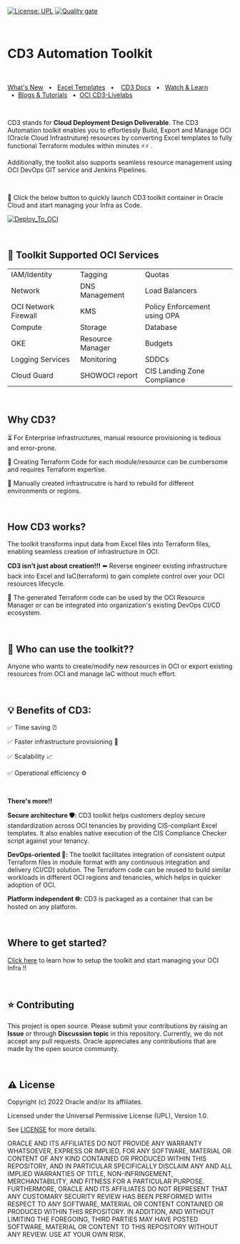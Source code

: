 
[![License: UPL](https://img.shields.io/badge/license-UPL-green)](https://img.shields.io/badge/license-UPL-green) [![Quality gate](https://sonarcloud.io/api/project_badges/quality_gate?project=oracle-devrel_cd3-automation-toolkit)](https://sonarcloud.io/dashboard?id=oracle-devrel_cd3-automation-toolkit)

<br>
  
# CD3 Automation Toolkit

<br>

  [What's New](https://github.com/oracle-devrel/cd3-automation-toolkit/releases/tag/v2024.3.0) &nbsp;&nbsp;•&nbsp; &nbsp;[Excel Templates](https://oracle-devrel.github.io/cd3-automation-toolkit/excel-templates) &nbsp;&nbsp;•&nbsp; &nbsp; [CD3 Docs](https://oracle-devrel.github.io/cd3-automation-toolkit/)&nbsp; &nbsp;•&nbsp;&nbsp; [Watch & Learn](https://www.youtube.com/playlist?list=PLPIzp-E1msrbJ3WawXVhzimQnLw5iafcp) &nbsp;&nbsp;•&nbsp;&nbsp;[Blogs & Tutorials](https://oracle-devrel.github.io/cd3-automation-toolkit/tutorials/) &nbsp;&nbsp;•&nbsp;&nbsp;[OCI CD3-Livelabs](https://apexapps.oracle.com/pls/apex/f?p=133:180:112501098061930::::wid:3724)
  
<br>

CD3 stands for **Cloud Deployment Design Deliverable**. The CD3 Automation toolkit enables you to effortlessly Build, Export and Manage OCI (Oracle Cloud Infrastruture) resources by converting Excel templates to fully functional Terraform modules within minutes ⚡️⚡️ .

Additionally, the toolkit also supports seamless resource management using OCI DevOps GIT service and Jenkins Pipelines.

<br>

🚀 Click the below button to quickly launch CD3 toolkit container in Oracle Cloud and start managing your Infra as Code. 
<br>

[![Deploy_To_OCI](https://oci-resourcemanager-plugin.plugins.oci.oraclecloud.com/latest/deploy-to-oracle-cloud.svg)](https://cloud.oracle.com/resourcemanager/stacks/create?zipUrl=https://github.com/oracle-devrel/cd3-automation-toolkit/archive/refs/heads/main.zip)

<br>

<h2>📌 Toolkit Supported OCI Services</h2>

<table>
  
  <tr>
    <td>IAM/Identity</td>
    <td>Tagging</td>
    <td>Quotas</td>
  </tr>
  <tr>
    <td>Network</td>
    <td>DNS Management</td>
    <td>Load Balancers</td>
  </tr>
  <tr>
    <td>OCI Network Firewall</td>
    <td>KMS</td>
    <td>Policy Enforcement using OPA</td>
    
  </tr>
  <tr>
    <td>Compute</td>
    <td>Storage</td>
    <td>Database</td>    
  </tr>
  <tr>
    <td>OKE</td>
    <td>Resource Manager</td>
    <td>Budgets</td>    
  </tr>
  <tr>
    <td>Logging Services</td>
    <td>Monitoring</td>
    <td>SDDCs</td>
  </tr>
  <tr>    
    <td>Cloud Guard</td>
    <td>SHOWOCI report</td>    
    <td>CIS Landing Zone<br>Compliance</td>
    
  </tr>
</table>
</tr>


</body>

<br>

## Why CD3?


⏳ For Enterprise infrastructures, manual resource provisioning is tedious and error-prone.

📝 Creating Terraform Code for each module/resource can be cumbersome and requires Terraform expertise.

🔁 Manually created infrastrucutre is hard to rebuild for different environments or regions.

<br>

##  How CD3 works?


The toolkit transforms input data from Excel files into Terraform files, enabling seamless creation of infrastructure in OCI.

**CD3 isn't just about creation!!!** ⬅️ Reverse engineer existing infrastructure back into Excel and IaC(terraform) to gain complete control over your OCI resources lifecycle. 

📜 The generated Terraform code can be used by the OCI Resource Manager or can be integrated into organization's existing DevOps CI/CD ecosystem.

<br>

## 👥 Who can use the toolkit??

  Anyone who wants to create/modify new resources in OCI or export existing resources from OCI and manage IaC without much effort. 

<br>

## 💡 Benefits of CD3:


   ✅ Time saving ⏰ 
  
   ✅ Faster infrastructure provisioning 🚀
  
   ✅ Scalability 📈
  
   ✅ Operational efficiency ⚙️

<br>

   **There's more!!**

**Secure architecture 🛡️:** CD3 toolkit helps customers deploy secure standardization across OCI tenancies by providing CIS-compliant Excel templates. It also enables native execution of the CIS Compliance Checker script against your tenancy.

**DevOps-oriented 🔄:** The toolkit facilitates integration of consistent output Terraform files in module format with any continuous integration and delivery (CI/CD) solution. The Terraform code can be reused to build similar workloads in different OCI regions and tenancies, which helps in quicker adoption of OCI.

**Platform independent 🌐:** CD3 is packaged as a container that can be hosted on any platform.
 
<br>


## Where to get started?

[Click here](https://oracle-devrel.github.io/cd3-automation-toolkit/) to learn how to setup the toolkit and start managing your OCI Infra !!

<br>

## ⭐️ Contributing
This project is open source.  Please submit your contributions by raising an <b>Issue</b> or through <b>Discussion topic</b> in this repository. Currently, we do not accept any pull requests. Oracle appreciates any contributions that are made by the open source community.

<br>

## ⚠️ License
Copyright (c) 2022 Oracle and/or its affiliates.

Licensed under the Universal Permissive License (UPL), Version 1.0.

See [LICENSE](LICENSE) for more details.

ORACLE AND ITS AFFILIATES DO NOT PROVIDE ANY WARRANTY WHATSOEVER, EXPRESS OR IMPLIED, FOR ANY SOFTWARE, MATERIAL OR CONTENT OF ANY KIND CONTAINED OR PRODUCED WITHIN THIS REPOSITORY, AND IN PARTICULAR SPECIFICALLY DISCLAIM ANY AND ALL IMPLIED WARRANTIES OF TITLE, NON-INFRINGEMENT, MERCHANTABILITY, AND FITNESS FOR A PARTICULAR PURPOSE.  FURTHERMORE, ORACLE AND ITS AFFILIATES DO NOT REPRESENT THAT ANY CUSTOMARY SECURITY REVIEW HAS BEEN PERFORMED WITH RESPECT TO ANY SOFTWARE, MATERIAL OR CONTENT CONTAINED OR PRODUCED WITHIN THIS REPOSITORY. IN ADDITION, AND WITHOUT LIMITING THE FOREGOING, THIRD PARTIES MAY HAVE POSTED SOFTWARE, MATERIAL OR CONTENT TO THIS REPOSITORY WITHOUT ANY REVIEW. USE AT YOUR OWN RISK.
